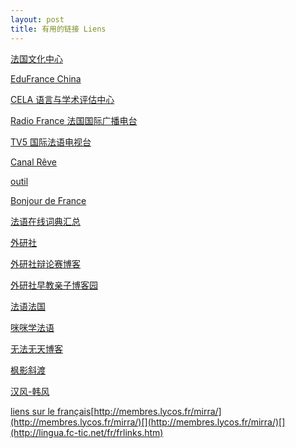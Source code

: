 ```yaml
---
layout: post
title: 有用的链接 Liens
---
```


[法国文化中心](http://www.ccfpekin.org/) 

[EduFrance China](http://www.edufrance-china.com/) 

[CELA 语言与学术评估中心](http://www.cela-cn.org/cn/index.php/) 

[Radio France 法国国际广播电台](http://www.rfi.fr/) 

[TV5 国际法语电视台](http://www.tv5.org/) 

[](http://babelnet.sbg.ac.at/canalreve/)[Canal Rêve](http://babelnet.sbg.ac.at/canalreve/) 

[outil](http://www.quid.fr/) 

[](http://www.bonjourdefrance.com/)[Bonjour de France](http://www.bonjourdefrance.com/) 

[](http://globegate.utm.edu/french/globegate_mirror/dicoeco.html//)[法语在线词典汇总](http://globegate.utm.edu/french/globegate_mirror/dicoeco.html//) 

[](http://www.fltrp.com//)[外研社](http://www.fltrp.com//) 

[](http://blog.fltrp.com/debate//)[外研社辩论赛博客](http://blog.fltrp.com/debate//) 

[](http://blog.fltrp.com/ecechina/)[外研社早教亲子博客园](http://blog.fltrp.com/ecechina/) 

[](http://www.myfrfr.com/)[法语法国](http://www.myfrfr.com/) 

[](http://www.mimifr.com/)[咪咪学法语](http://www.mimifr.com/) 

[](http://blog.studyfr.net/)[无法无天博客](http://blog.studyfr.net/) 

[](http://spaces.msn.com/fengyingxiedu/)[枫影斜渡](http://spaces.msn.com/fengyingxiedu/) 

[](http://www.hanfengblog.com)[汉风-韩风](http://www.hanfengblog.com) 

[](http://membres.lycos.fr/mirra/)[liens sur le français](http://membres.lycos.fr/mirra/)[http://membres.lycos.fr/mirra/](http://membres.lycos.fr/mirra/)[](http://membres.lycos.fr/mirra/)[](http://lingua.fc-tic.net/fr/frlinks.htm)
